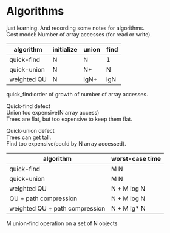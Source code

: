 # Algorithms
just learning. And recording some notes for algorithms.  
Cost model: Number of array accesses (for read or write).  

algorithm  | initialize | union | find |
--------- | --------| ---------| ---------|
quick-find  | N | N | 1 | 
quick-union | N | N+ | N |
weighted QU | N | lgN+ | lgN |

quick_find:order of growth of number of array accesses.

Quick-find defect  
Union too expensive(N array access)  
Trees are flat, but too expensive to keep them flat.  

Quick-union defect  
Trees can get tall.  
Find too expensive(could by N array accessed).  

algorithm  |  worst-case time
--------- | ---------- |
quick-find | M N |
quick-union | M N |
weighted QU | N + M log N |
QU + path compression | N + M log N |
weighted QU + path compression | N + M lg* N |
M union-find operation on a set of N objects
